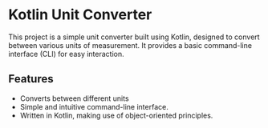 # Kotlin Unit Converter

This project is a simple unit converter built using Kotlin, designed to convert between various units of measurement. It provides a basic command-line interface (CLI) for easy interaction.

## Features

- Converts between different units 
- Simple and intuitive command-line interface.
- Written in Kotlin, making use of object-oriented principles.

